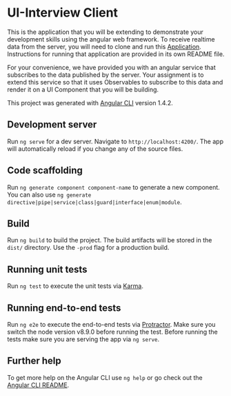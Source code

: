 # UI-Interview Client

This is the application that you will be extending to demonstrate your development skills using the angular web framework. To receive realtime data from the server, 
you will need to clone and run this [Application](https://github.com/mkpcap/ui-interview-server.git). Instructions for running that application are provided in its own README file.

For your convenience, we have provided you with an angular service that subscribes to the data published by the server. Your assignment is to extend this service so that it 
uses Observables to subscribe to this data and render it on a UI Component that you will be building. 

This project was generated with [Angular CLI](https://github.com/angular/angular-cli) version 1.4.2.

## Development server

Run `ng serve` for a dev server. Navigate to `http://localhost:4200/`. The app will automatically reload if you change any of the source files.

## Code scaffolding

Run `ng generate component component-name` to generate a new component. You can also use `ng generate directive|pipe|service|class|guard|interface|enum|module`.

## Build

Run `ng build` to build the project. The build artifacts will be stored in the `dist/` directory. Use the `-prod` flag for a production build.

## Running unit tests

Run `ng test` to execute the unit tests via [Karma](https://karma-runner.github.io).

## Running end-to-end tests

Run `ng e2e` to execute the end-to-end tests via [Protractor](http://www.protractortest.org/).
Make sure you switch the node version v8.9.0 before running the test.
Before running the tests make sure you are serving the app via `ng serve`.

## Further help

To get more help on the Angular CLI use `ng help` or go check out the [Angular CLI README](https://github.com/angular/angular-cli/blob/master/README.md).
